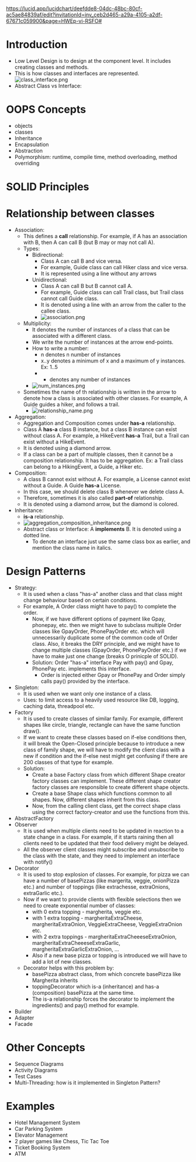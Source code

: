 https://lucid.app/lucidchart/deefdde8-04dc-48bc-80cf-ac5ae84839af/edit?invitationId=inv_ceb2d465-a29a-4105-a2df-67671c059900&page=HWEp-vi-RSFO#

# Introduction
- Low Level Design is to design at the component level.  It includes creating classes and methods.
- This is how classes and interfaces are represented.
![class_interface.png](images/class_interface.png)
- Abstract Class vs Interface:

# OOPS Concepts
- objects
- classes
- Inheritance
- Encapsulation
- Abstraction
- Polymorphism: runtime, compile time, method overloading, method overriding

# SOLID Principles


# Relationship between classes
- Association:
  - This defines a **call** relationship.  For example, if A has an association with B, then A can call B (but B may or may not call A).
  - Types:
    - Bidirectional: 
      - Class A can call B and vice versa.  
      - For example, Guide class can call Hiker class and vice versa.
      - It is represented using a line without any arrows
    - Unidirectional: 
      - Class A can call B but B cannot call A.  
      - For example, Guide class can call Trail class, but Trail class cannot call Guide class. 
      - It is denoted using a line with an arrow from the caller to the callee class.
      - ![association.png](images/association.png)
  - Multiplicity:
    - It denotes the number of instances of a class that can be associated with a different class.
    - We write the number of instances at the arrow end-points.
    - How to write a number:
      - n denotes n number of instances
      - x..y denotes a minimum of x and a maximum of y instances.  Ex: 1..5
      - * denotes any number of instances
    - ![num_instances.png](images/num_instances.png)
  - Sometimes the name of th relationship is written in the arrow to denote how a class is associated with other classes.  For example, A Guide guides a hiker, and follows a trail.
    - ![relationship_name.png](images/relationship_name.png)
- Aggregation:
  - Aggregation and Composition comes under **has-a** relationship.
  - Class A **has-a** class B instance, but a class B instance can exist without class A.  For example, a HikeEvent **has-a** Trail, but a Trail can exist without a HikeEvent.
  - It is denoted using a diamond arrow.
  - If a class can be a part of multiple classes, then it cannot be a composition relationship.  It has to be aggregation.  Ex: a Trail class can belong to a HikingEvent, a Guide, a Hiker etc.
- Composition:
  - A class B cannot exist without A.  For example, a License cannot exist without a Guide.  A Guide **has-a** License.
  - In this case, we should delete class B whenever we delete class A.
  - Therefore, sometimes it is also called **part-of** relationship.
  - It is denoted using a diamond arrow, but the diamond is colored.
- Inheritance:
  - **is-a** relationship.
  - ![aggregation_composition_inheritance.png](images/aggregation_composition_inheritance.png)
  - Abstract class or Interface: A **implements** B.  It is denoted using a dotted line.
    - To denote an interface just use the same class box as earlier, and mention the class name in italics.


# Design Patterns
- Strategy:
  - It is used when a class "has-a" another class and that class might change behaviour based on certain conditions.
  - For example, A Order class might have to pay() to complete the order.
    - Now, if we have different options of payment like Gpay, phonepay, etc. then we might have to subclass multiple Order classes like GpayOrder, PhonePayOrder etc. which will unnecessarily duplicate some of the common code of Order class.  Also, it breaks the DRY principle, and we might have to change multiple classes (GpayOrder, PhonePayOrder etc.) if we have to make just one change (breaks O prinicple of SOLID).
    - Solution: Order "has-a" interface Pay with pay() and Gpay, PhonePay etc. implements this interface.
      - Order is injected either Gpay or PhonePay and Order simply calls pay() provided by the interface.
- Singleton:
  - It is used when we want only one instance of a class.
  - Uses: to limit access to a heavily used resource like DB, logging, caching data, threadpool etc.
- Factory
  - It is used to create classes of similar family.  For example, different shapes like circle, triangle, rectangle can have the same function draw().
  - If we want to create these classes based on if-else conditions then, it will break the Open-Closed principle because to introduce a new class of family shape, we will have to modify the client class with a new if condition and the if-else nest might get confusing if there are 200 classes of that type for example.
  - Solution:
    - Create a base Factory class from which different Shape creator factory classes can implement.  These different shape creator factory classes are responsible to create different shape objects.
    - Create a base Shape class which functions common to all shapes.  Now, different shapes inherit from this class.
    - Now, from the calling client class, get the correct shape class using the correct factory-creator and use the functions from this.
- AbstractFactory
- Observer
  - It is used when multiple clients need to be updated in reaction to a state change in a class.  For example, if it starts raining then all clients need to be updated that their food delivery might be delayed.
  - All the observer client classes might subscribe and unsubscribe to the class with the state, and they need to implement an interface with notify()
- Decorator
  - It is used to stop explosion of classes.  For example, for pizza we can have a number of basePizzas (like margerita, veggie, onionPizza etc.) and number of toppings (like extrachesse, extraOnions, extraGarlic etc.).
  - Now if we want to provide clients with flexible selections then we need to create exponential number of classes:
    - with 0 extra topping - margherita, veggie etc.
    - with 1 extra topping - margheritaExtraCheese, margheritaExtraOnion, VeggieExtraCheese, VeggieExtraOnion etc.
    - with 2 extra toppings - margheritaExtraCheeeseExtraOnion, margheritaExtraCheeeseExtraGarlic, margheritaExtraGarlicExtraOnion, ...
    - Also if a new base pizza or topping is introduced we will have to add a lot of new classes.
  - Decorator helps with this problem by:
    - basePizza abstract class, from which concrete basePizza like Margherita inherits
    - toppingDecorator which is-a (inheritance) and has-a (composition) basePizza at the same time.
    - The is-a relationship forces the decorator to implement the ingredients() and pay() method for example.
- Builder
- Adapter
- Facade

# Other Concepts
- Sequence Diagrams
- Activity Diagrams
- Test Cases
- Multi-Threading: how is it implemented in Singleton Pattern?

# Examples
- Hotel Management System
- Car Parking System
- Elevator Management
- 2 player games like Chess, Tic Tac Toe
- Ticket Booking System
- ATM